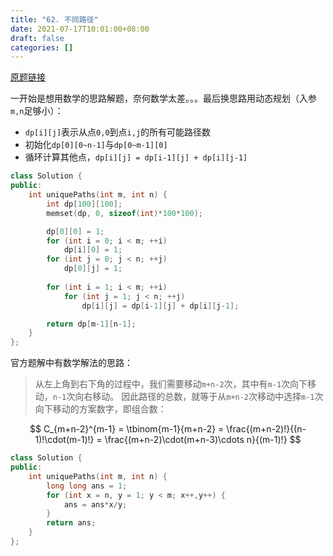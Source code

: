 ```yaml
---
title: "62. 不同路径"
date: 2021-07-17T10:01:00+08:00
draft: false
categories: []
---
```


[原题链接](https://leetcode-cn.com/problems/unique-paths/)

一开始是想用数学的思路解题，奈何数学太差。。。最后换思路用动态规划（入参`m,n`足够小）：
+ `dp[i][j]`表示从点`0,0`到点`i,j`的所有可能路径数
+ 初始化`dp[0][0~n-1]`与`dp[0~m-1][0]`
+ 循环计算其他点，`dp[i][j] = dp[i-1][j] + dp[i][j-1]`

```cpp
class Solution {
public:
    int uniquePaths(int m, int n) {
        int dp[100][100];
        memset(dp, 0, sizeof(int)*100*100);

        dp[0][0] = 1;
        for (int i = 0; i < m; ++i)
            dp[i][0] = 1;
        for (int j = 0; j < n; ++j)
            dp[0][j] = 1;
        
        for (int i = 1; i < m; ++i)
            for (int j = 1; j < n; ++j)
                dp[i][j] = dp[i-1][j] + dp[i][j-1];

        return dp[m-1][n-1];
    }
};
```

官方题解中有数学解法的思路：

> 从左上角到右下角的过程中，我们需要移动`m+n-2`次，其中有`m-1`次向下移动，`n-1`次向右移动。
> 因此路径的总数，就等于从`m+n-2`次移动中选择`m-1`次向下移动的方案数字，即组合数：

$$
C_{m+n-2}^{m-1} = \tbinom{m-1}{m+n-2} = \frac{(m+n-2)!}{(n-1)!\cdot(m-1)!} = \frac{(m+n-2)\cdot(m+n-3)\cdots n}{(m-1)!}
$$

```cpp
class Solution {
public:
    int uniquePaths(int m, int n) {
        long long ans = 1;
        for (int x = n, y = 1; y < m; x++,y++) {
            ans = ans*x/y;
        }
        return ans;
    }
};
```
